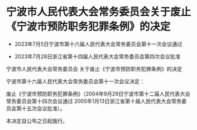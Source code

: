 # 宁波市人民代表大会常务委员会关于废止《宁波市预防职务犯罪条例》的决定

- 2023年7月5日宁波市第十六届人民代表大会常务委员会第十一次会议通过

- 2023年7月28日浙江省第十四届人民代表大会常务委员会第四次会议批准

<!-- INFO END -->

宁波市人民代表大会常务委员会 关于废止《宁波市预防职务犯罪条例》的决定

宁波市第十六届人民代表大会常务委员会第十一次会议决定：

废止《宁波市预防职务犯罪条例》（2004年9月29日宁波市第十二届人民代表大会常务委员会第十四次会议通过 2005年1月13日浙江省第十届人民代表大会常务委员会第十五次会议批准）。

本决定自公布之日起施行。
